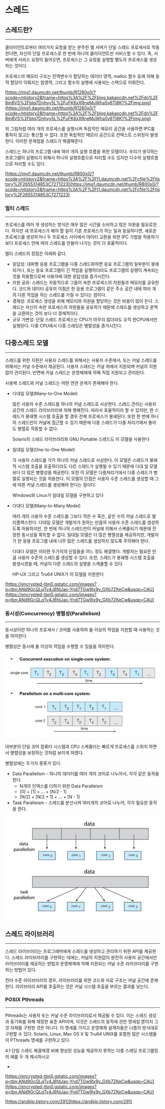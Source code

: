 # 스레드

## 스레드란?

---

클라이언트로부터 여러가지 요청을 받는 분주한 웹 서버가 단일 스레드 프로세서로 작동한다면, 자신의 단일 프로세스로 한 번에 하나의 클라이언트만 서비스할 수 있다. 즉, 서버에게 서비스 요청이 들어오면, 프로세스는 그 요청을 실행할 별도의 프로세스를 생성하는 것이다.

프로세스의 메모리 구조는 전역변수가 할당하는 데이터 영역, malloc 함수 등에 의해 동적 할당이 이뤄지는 힙영역, 그리고 함수의 실행에 사용되는 스택으로 이뤄진다.

[https://img1.daumcdn.net/thumb/R1280x0/?scode=mtistory2&fname=https%3A%2F%2Fblog.kakaocdn.net%2Fdn%2F8m8VS%2Fbtq7Dnhvy5L%2FuFK6xXRneMuWha5v6TI8K1%2Fimg.png](https://img1.daumcdn.net/thumb/R1280x0/?scode=mtistory2&fname=https%3A%2F%2Fblog.kakaocdn.net%2Fdn%2F8m8VS%2Fbtq7Dnhvy5L%2FuFK6xXRneMuWha5v6TI8K1%2Fimg.png)

위 그림처럼 여러 개의 프로세스를 실행시켜 독립적인 메모리 공간을 사용하면 IPC를 통하지 않고는 통신할 수 없다. 또한 독립적인 메모리 공간으로 컨텍스트 스위칭이 발생한다. 이러한 문제점을 스레드가 해결해준다.

스레드는 하나의 프로그램 내에 여러 개의 실행 흐름을 위한 모델이다. 우리가 생각하는 프로그램이 실행되기 위해서 하나의 실행흐름으로 처리할 수도 있지만 다수의 실행흐름으로 처리할 수도 있다.

[https://img1.daumcdn.net/thumb/R800x0/?scode=mtistory2&fname=https%3A%2F%2Ft1.daumcdn.net%2Fcfile%2Ftistory%2F2655314853C7271223](https://img1.daumcdn.net/thumb/R800x0/?scode=mtistory2&fname=https%3A%2F%2Ft1.daumcdn.net%2Fcfile%2Ftistory%2F2655314853C7271223)

### 멀티 스레드

---

프로세스를 여러 개 생성하는 방식은 매우 많은 시간을 소비하고 많은 자원을 필요로한다. 하지만 새 프로세스가 해야 할 일이 기존 프로세스가 하는 일과 동일하다면, 새로운 프로세스를 생성하거나 두 프로세스 사이에서 데이터 교환을 위한 IPC 기법을 적용하기 보다 프로세스 안에 여러 스레드를 만들어 나가는 것이 더 효율적이다.

멀티 스레드의 장점은 아래와 같다.

- 응답성: 대화형 응용 프로그램을 다중 스레드화하면 응요 프로그램의 일부분이 봉쇄되거나, 또는 응요 프로그램이 긴 작업을 실행하더라도 프로그램의 실행이 계속되는 것을 허용함으로써 사용자에 대한 응답성을 증가시킨다.
- 자원 공유: 스레드는 자동적으로 그들이 속한 프로세스의 자원들과 메모리를 공유한다. 코드와 데이터 공유의 이점은 한 응용 프로그램이 같은 주소 공간 내에 여러 개의 다른 작업을 하는 스레드를 가질 수 있다는 점이다.
- 경제성: 프로세스 생성을 위해 메모리와 자원을 할당하는 것은 비용이 많이 든다. 스레드는 자신이 속한 프로세스의 자원들을 공유하기 때문에 스레드를 생성하고 문맥을 교환하는 것이 보다 더 경제적이다.
- 규모 가변성: 단일 스레드 프로세스는 CPU가 아무리 많더라도 오직 한CPU에서만 실행된다. 다중 CPU에서 다중 스레딩은 병렬성을 증가시킨다.

## 다중스레드 모델

---

 스레드를 위한 지원은 사용자 스레드를 위해서는 사용자 수준에서, 또는 커널 스레드를 위해서는 커널 수준에서 제공된다. 사용자 스레드는 커널 위에서 지원되며 커널의 지원 없이 관리된다. 반면에 커널 스레드는 운영체제에 의해 직접 지원되고 관리된다.

사용제 스레드와 커널 스레드는 어떤 연관 관계가 존재해야 한다.

- 다대일 모델(Many-to-One Model)
    
    많은 사용자 수준 스레드를 하나의 커널 스레드로 사상한다. 스레드 관리는 사용자 공간의 스레드 라이브러리에 의해 행해진다. 따라서 효율적이라 할 수 있지만, 한 스레드가 봉쇄형 시스템 호출을 할 경우 전체 프로세스가 봉쇄된다. 또한 한 번에 하나의 스레드만이 커널에 접근할 수 있기 때문에 다중 스레드가 다중 처리기에서 돌아도 병렬로 작동할 수 없다.
    
    Solaris의 스레드 라이브러리와 GNU Portable 스레드도 이 모델을 사용한다
    
- 일대일 모델(One-to-One Model)
    
    각 사용자 스레드를 각각 하나의 커널 스레드로 사상한다. 이 모델은 스레드가 봉쇄적 시스템 호출을 호출하더라도 다르 스레드가 실행될 수 있기 때문에 다대 일 모델보다 더 많은 병렬성을 제공한다. 또한 이 모델은 다중처리기에서 다중 스레드가 병렬로 실행되는 것을 허용한다. 이 모델의 단점은 사용자 수준 스레드를 생성할 때 그에 따른 커널 스레드를 생성해야 한다는 점이다.
    
    Windows와 Linux가 일대일 모델을 구현하고 있다
    

- 다대다 모델(Many-to-Many Model)
    
    여러 개의 사용자 수준 스레드를 그보다 작은 수 혹은, 같은 수의 커널 스레드로 멀티플렉스한다. 다대일 모델은 개발자가 원하는 만큼의 사용자 수준 스레드를 생성하도록 허용하지만, 한 번에 하나의 스레드만이 커널에 의해서 스케줄되기 때문에 진정한 동시성을 획득할 수 없다. 일대일 모델은 더 많은 병렬성을 제공하지만, 개발자가 한 응용 프로그램 내에 너무 많은 스레드를 생성하지 않도록 주의해야 한다.
    
    다대다 모델은 이러한 두가지의 단점들을 어느 정도 해결했다. 개발자는 필요한 만큼 사용자 수준의 스레드를 생성할 수 있다. 또한, 스레드가 봉쇄형 시스템 호출을 발생시켰을 때, 커널이 다른 스레드의 실행을 스케줄할 수 있다.
    
    HP-UX 그리고 Tru64 UNIX가 이 모델을 지원한다
    

[https://encrypted-tbn0.gstatic.com/images?q=tbn:ANd9GcQLqTv4J6fdJao-Ynd7TGw9Ix9y_GXb7ZKeCw&usqp=CAU](https://encrypted-tbn0.gstatic.com/images?q=tbn:ANd9GcQLqTv4J6fdJao-Ynd7TGw9Ix9y_GXb7ZKeCw&usqp=CAU)

### 동시성(Concurrency) 병렬성(Parallelism)

---

동시성이란 하나의 프로세서 / 코어를 사용하여 둘 이상의 작업을 지원할 때 사용하는 것을 의미한다.

병렬성은 동시에 둘 이상의 작업을 수행할 수 있음을 의미한다.

![%EC%8A%A4%EB%A0%88%EB%93%9C/concurrency.jpg](%EC%8A%A4%EB%A0%88%EB%93%9C/concurrency.jpg)

대부분의 단일 코어 컴퓨터 시스템과 CPU 스케줄러는 빠르게 프로세스를 스위치 하면서 병렬성을 보장하는 것처럼 보이게 하였다.

병렬성에는 두가지 종류가 있다.

- Data Parallelism - 하나의 데이터를 여러 개의 코어로 나누어서, 각각 같은 동작을 한다.
    - N개의 인덱스를 더하기 위한 Data Paralleism
    - [0] + [1] + ... + [N/2 - 1]
    - [N/2] + [N/2 + 1] + ... + [N - 1]
- Task Paralleism - 스레드를 분산시켜 여러개의 코어로 나누어, 각각 필요한 동작을 한다.

![%EC%8A%A4%EB%A0%88%EB%93%9C/parallelism.jpg](%EC%8A%A4%EB%A0%88%EB%93%9C/parallelism.jpg)

## 스레드 라이브러리

---

스레드 라이브러리는 프로그래머에게 스레드를 생성하고 관리하기 위한 API를 제공한다. 스레드 라이브러리를 구현하는 데에는, 커널의 지원없이 완전히 사용자 공간에서만 라이브러리를 제공하는 방법과 운영체제에 의해 지원되는 커널 수준 라이브러리를 구현하는 방법이 있다.

컨러 수준 라이브러리의 경우, 라이브러리를 위한 코드와 자료 구조는 커널 공간에 존재한다. 라이브러리 API를 호출하는 것은 커널 시스템 호출을 부르는 결과를 낳는다.

### POSIX Pthreads

---

Pthreads는 사용자 또는 커널 수준 라이브러리로서 제공될 수 있다. 이는 스레드 생성과 동기화를 위해 제정한 표준 API이며, 이것은 스레드의 동작에 관한 명세일 뿐이지 그것 자체를 구현한 것은 아니다. 이 명세를 가지고 운영체제 설계자들은 나름의 방식대로 구현할 수 있다. Solaris, Linux, Mac OS X 및 Tru64 UNIX를 포함한 많은 시스템들이 PThreads 명세를 구현하고 있다.

4.1 단일 스레드 해결채겡 비해 향상된 성능을 제공하지 못하는 다중 스레딩 프로그램밍의 예를 두 개 제시하시오

- 

[https://encrypted-tbn0.gstatic.com/images?q=tbn:ANd9GcQLqTv4J6fdJao-Ynd7TGw9Ix9y_GXb7ZKeCw&usqp=CAU](https://encrypted-tbn0.gstatic.com/images?q=tbn:ANd9GcQLqTv4J6fdJao-Ynd7TGw9Ix9y_GXb7ZKeCw&usqp=CAU)

[https://andjjip.tistory.com/291](https://andjjip.tistory.com/291)